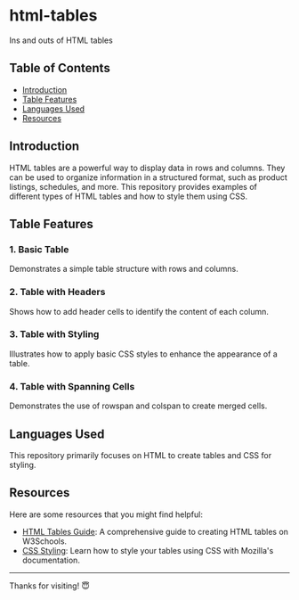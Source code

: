 # html-tables
Ins and outs of HTML tables

## Table of Contents

- [Introduction](#introduction)
- [Table Features](#table-features)
- [Languages Used](#languages-used)
- [Resources](#resources)

## Introduction

HTML tables are a powerful way to display data in rows and columns. They can be used to organize information in a structured format, such as product listings, schedules, and more. This repository provides examples of different types of HTML tables and how to style them using CSS.

## Table Features

### 1. Basic Table
Demonstrates a simple table structure with rows and columns.

### 2. Table with Headers
Shows how to add header cells to identify the content of each column.

### 3. Table with Styling
Illustrates how to apply basic CSS styles to enhance the appearance of a table.

### 4. Table with Spanning Cells
Demonstrates the use of rowspan and colspan to create merged cells.

## Languages Used

This repository primarily focuses on HTML to create tables and CSS for styling.

## Resources

Here are some resources that you might find helpful:

- [HTML Tables Guide](https://www.w3schools.com/html/html_tables.asp): A comprehensive guide to creating HTML tables on W3Schools.
- [CSS Styling](https://developer.mozilla.org/en-US/docs/Web/CSS): Learn how to style your tables using CSS with Mozilla's documentation.

---
Thanks for visiting! 😇
